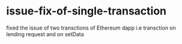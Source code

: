 # issue-fix-of-single-transaction
fixed the issue of two transctions of Ethereum dapp i.e transction on lending request and on setData
